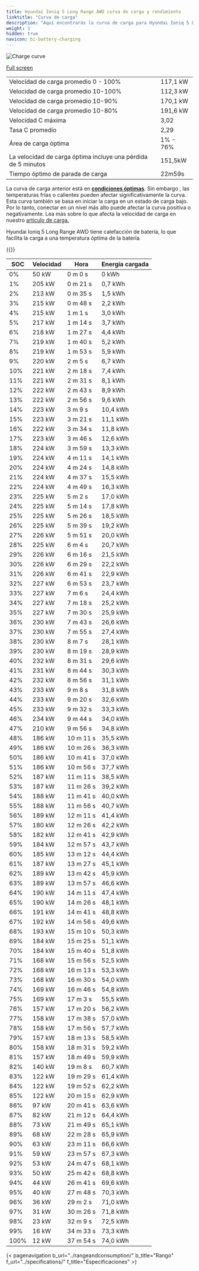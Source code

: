 ```yaml
---
title: Hyundai Ioniq 5 Long Range AWD curva de carga y rendimiento
linktitle: "Curva de carga"
description: "Aquí encontrarás la curva de carga para Hyundai Ioniq 5 Long Range AWD."
weight: 3
hidden: true
navicon: bi-battery-charging
---
```

<!-- markdownlint-disable MD033 -->
<img src="/images/models/hyundai/ioniq_5/ioniq_5_long_range_awd/chargingcurve.svg" alt="Charge curve" class="img-fluid">

[Full screen](/images/models/hyundai/ioniq_5/ioniq_5_long_range_awd/chargingcurve.svg)


<table class="table table-striped border">
<tbody>
<tr>
<td>Velocidad de carga promedio 0 - 100%</td><td>117,1 kW</td>
</tr>
<tr>
<td>Velocidad de carga promedio 10-100%</td><td>112,3 kW</td>
</tr>
<tr>
<td>Velocidad de carga promedio 10-90%</td><td>170,1 kW</td>
</tr>
<tr>
<td>Velocidad de carga promedio 10-80%</td><td>191,6 kW</td>
</tr>
<tr>
<td>Velocidad C máxima</td><td>3,02</td>
</tr>
<tr>
<td>Tasa C promedio</td><td>2,29</td>
</tr>
<tr>
<td>Área de carga óptima</td><td>1% - 76%</td>
</tr>
<tr>
<td>La velocidad de carga óptima incluye una pérdida de 5 minutos</td><td>151,5kW</td>
</tr>
<tr>
<td>Tiempo óptimo de parada de carga</td><td>22m59s</td>
</tr>
</tbody>
</table>


La curva de carga anterior está en **[condiciones óptimas](../../../../../technology/battery/charging/#temperatura)**. Sin embargo , las temperaturas frías o calientes pueden afectar significativamente la curva. Esta curva también se basa en iniciar la carga en un estado de carga bajo. Por lo tanto, conectar en un nivel más alto puede afectar la curva positiva o negativamente. Lea más sobre lo que afecta la velocidad de carga en nuestro [artículo de carga.](../../../../../technology/battery/charging/)


Hyundai Ioniq 5 Long Range AWD tiene calefacción de batería, lo que facilita la carga a una temperatura óptima de la batería.


{{<evkxdisplayaddarticle />}}
<table class="table table-striped border">
<thead>
<tr><th>SOC</th><th>Velocidad</th><th>Hora</th><th>Energía cargada</th></tr>
</thead>
<tbody>
<tr>
<td>0%</td><td>50 kW</td><td> 0 m 0 s </td><td>0 kWh </td>
</tr>
<tr>
<td>1%</td><td>205 kW</td><td> 0 m 21 s </td><td>0,7 kWh </td>
</tr>
<tr>
<td>2%</td><td>213 kW</td><td> 0 m 35 s </td><td>1,5 kWh </td>
</tr>
<tr>
<td>3%</td><td>215 kW</td><td> 0 m 48 s </td><td>2,2 kWh </td>
</tr>
<tr>
<td>4%</td><td>215 kW</td><td> 1 m 1 s </td><td>3,0 kWh </td>
</tr>
<tr>
<td>5%</td><td>217 kW</td><td> 1 m 14 s </td><td>3,7 kWh </td>
</tr>
<tr>
<td>6%</td><td>218 kW</td><td> 1 m 27 s </td><td>4,4 kWh </td>
</tr>
<tr>
<td>7%</td><td>219 kW</td><td> 1 m 40 s </td><td>5,2 kWh </td>
</tr>
<tr>
<td>8%</td><td>219 kW</td><td> 1 m 53 s </td><td>5,9 kWh </td>
</tr>
<tr>
<td>9%</td><td>220 kW</td><td> 2 m 5 s </td><td>6,7 kWh </td>
</tr>
<tr>
<td>10%</td><td>221 kW</td><td> 2 m 18 s </td><td>7,4 kWh </td>
</tr>
<tr>
<td>11%</td><td>221 kW</td><td> 2 m 31 s </td><td>8,1 kWh </td>
</tr>
<tr>
<td>12%</td><td>222 kW</td><td> 2 m 43 s </td><td>8,9 kWh </td>
</tr>
<tr>
<td>13%</td><td>222 kW</td><td> 2 m 56 s </td><td>9,6 kWh </td>
</tr>
<tr>
<td>14%</td><td>223 kW</td><td> 3 m 9 s </td><td>10,4 kWh </td>
</tr>
<tr>
<td>15%</td><td>223 kW</td><td> 3 m 21 s </td><td>11,1 kWh </td>
</tr>
<tr>
<td>16%</td><td>222 kW</td><td> 3 m 34 s </td><td>11,8 kWh </td>
</tr>
<tr>
<td>17%</td><td>223 kW</td><td> 3 m 46 s </td><td>12,6 kWh </td>
</tr>
<tr>
<td>18%</td><td>224 kW</td><td> 3 m 59 s </td><td>13,3 kWh </td>
</tr>
<tr>
<td>19%</td><td>224 kW</td><td> 4 m 11 s </td><td>14,1 kWh </td>
</tr>
<tr>
<td>20%</td><td>224 kW</td><td> 4 m 24 s </td><td>14,8 kWh </td>
</tr>
<tr>
<td>21%</td><td>224 kW</td><td> 4 m 37 s </td><td>15,5 kWh </td>
</tr>
<tr>
<td>22%</td><td>224 kW</td><td> 4 m 49 s </td><td>16,3 kWh </td>
</tr>
<tr>
<td>23%</td><td>225 kW</td><td> 5 m 2 s </td><td>17,0 kWh </td>
</tr>
<tr>
<td>24%</td><td>225 kW</td><td> 5 m 14 s </td><td>17,8 kWh </td>
</tr>
<tr>
<td>25%</td><td>225 kW</td><td> 5 m 26 s </td><td>18,5 kWh </td>
</tr>
<tr>
<td>26%</td><td>225 kW</td><td> 5 m 39 s </td><td>19,2 kWh </td>
</tr>
<tr>
<td>27%</td><td>226 kW</td><td> 5 m 51 s </td><td>20,0 kWh </td>
</tr>
<tr>
<td>28%</td><td>225 kW</td><td> 6 m 4 s </td><td>20,7 kWh </td>
</tr>
<tr>
<td>29%</td><td>226 kW</td><td> 6 m 16 s </td><td>21,5 kWh </td>
</tr>
<tr>
<td>30%</td><td>226 kW</td><td> 6 m 29 s </td><td>22,2 kWh </td>
</tr>
<tr>
<td>31%</td><td>226 kW</td><td> 6 m 41 s </td><td>22,9 kWh </td>
</tr>
<tr>
<td>32%</td><td>227 kW</td><td> 6 m 53 s </td><td>23,7 kWh </td>
</tr>
<tr>
<td>33%</td><td>227 kW</td><td> 7 m 6 s </td><td>24,4 kWh </td>
</tr>
<tr>
<td>34%</td><td>227 kW</td><td> 7 m 18 s </td><td>25,2 kWh </td>
</tr>
<tr>
<td>35%</td><td>227 kW</td><td> 7 m 30 s </td><td>25,9 kWh </td>
</tr>
<tr>
<td>36%</td><td>230 kW</td><td> 7 m 43 s </td><td>26,6 kWh </td>
</tr>
<tr>
<td>37%</td><td>230 kW</td><td> 7 m 55 s </td><td>27,4 kWh </td>
</tr>
<tr>
<td>38%</td><td>230 kW</td><td> 8 m 7 s </td><td>28,1 kWh </td>
</tr>
<tr>
<td>39%</td><td>230 kW</td><td> 8 m 19 s </td><td>28,9 kWh </td>
</tr>
<tr>
<td>40%</td><td>232 kW</td><td> 8 m 31 s </td><td>29,6 kWh </td>
</tr>
<tr>
<td>41%</td><td>231 kW</td><td> 8 m 44 s </td><td>30,3 kWh </td>
</tr>
<tr>
<td>42%</td><td>232 kW</td><td> 8 m 56 s </td><td>31,1 kWh </td>
</tr>
<tr>
<td>43%</td><td>233 kW</td><td> 9 m 8 s </td><td>31,8 kWh </td>
</tr>
<tr>
<td>44%</td><td>233 kW</td><td> 9 m 20 s </td><td>32,6 kWh </td>
</tr>
<tr>
<td>45%</td><td>233 kW</td><td> 9 m 32 s </td><td>33,3 kWh </td>
</tr>
<tr>
<td>46%</td><td>234 kW</td><td> 9 m 44 s </td><td>34,0 kWh </td>
</tr>
<tr>
<td>47%</td><td>210 kW</td><td> 9 m 56 s </td><td>34,8 kWh </td>
</tr>
<tr>
<td>48%</td><td>186 kW</td><td> 10 m 11 s </td><td>35,5 kWh </td>
</tr>
<tr>
<td>49%</td><td>186 kW</td><td> 10 m 26 s </td><td>36,3 kWh </td>
</tr>
<tr>
<td>50%</td><td>186 kW</td><td> 10 m 41 s </td><td>37,0 kWh </td>
</tr>
<tr>
<td>51%</td><td>186 kW</td><td> 10 m 56 s </td><td>37,7 kWh </td>
</tr>
<tr>
<td>52%</td><td>187 kW</td><td> 11 m 11 s </td><td>38,5 kWh </td>
</tr>
<tr>
<td>53%</td><td>187 kW</td><td> 11 m 26 s </td><td>39,2 kWh </td>
</tr>
<tr>
<td>54%</td><td>188 kW</td><td> 11 m 41 s </td><td>40,0 kWh </td>
</tr>
<tr>
<td>55%</td><td>188 kW</td><td> 11 m 56 s </td><td>40,7 kWh </td>
</tr>
<tr>
<td>56%</td><td>189 kW</td><td> 12 m 11 s </td><td>41,4 kWh </td>
</tr>
<tr>
<td>57%</td><td>180 kW</td><td> 12 m 26 s </td><td>42,2 kWh </td>
</tr>
<tr>
<td>58%</td><td>182 kW</td><td> 12 m 41 s </td><td>42,9 kWh </td>
</tr>
<tr>
<td>59%</td><td>184 kW</td><td> 12 m 57 s </td><td>43,7 kWh </td>
</tr>
<tr>
<td>60%</td><td>185 kW</td><td> 13 m 12 s </td><td>44,4 kWh </td>
</tr>
<tr>
<td>61%</td><td>187 kW</td><td> 13 m 27 s </td><td>45,1 kWh </td>
</tr>
<tr>
<td>62%</td><td>189 kW</td><td> 13 m 42 s </td><td>45,9 kWh </td>
</tr>
<tr>
<td>63%</td><td>189 kW</td><td> 13 m 57 s </td><td>46,6 kWh </td>
</tr>
<tr>
<td>64%</td><td>190 kW</td><td> 14 m 11 s </td><td>47,4 kWh </td>
</tr>
<tr>
<td>65%</td><td>190 kW</td><td> 14 m 26 s </td><td>48,1 kWh </td>
</tr>
<tr>
<td>66%</td><td>191 kW</td><td> 14 m 41 s </td><td>48,8 kWh </td>
</tr>
<tr>
<td>67%</td><td>192 kW</td><td> 14 m 56 s </td><td>49,6 kWh </td>
</tr>
<tr>
<td>68%</td><td>193 kW</td><td> 15 m 10 s </td><td>50,3 kWh </td>
</tr>
<tr>
<td>69%</td><td>184 kW</td><td> 15 m 25 s </td><td>51,1 kWh </td>
</tr>
<tr>
<td>70%</td><td>184 kW</td><td> 15 m 40 s </td><td>51,8 kWh </td>
</tr>
<tr>
<td>71%</td><td>168 kW</td><td> 15 m 56 s </td><td>52,5 kWh </td>
</tr>
<tr>
<td>72%</td><td>168 kW</td><td> 16 m 13 s </td><td>53,3 kWh </td>
</tr>
<tr>
<td>73%</td><td>168 kW</td><td> 16 m 30 s </td><td>54,0 kWh </td>
</tr>
<tr>
<td>74%</td><td>169 kW</td><td> 16 m 46 s </td><td>54,8 kWh </td>
</tr>
<tr>
<td>75%</td><td>169 kW</td><td> 17 m 3 s </td><td>55,5 kWh </td>
</tr>
<tr>
<td>76%</td><td>157 kW</td><td> 17 m 20 s </td><td>56,2 kWh </td>
</tr>
<tr>
<td>77%</td><td>158 kW</td><td> 17 m 38 s </td><td>57,0 kWh </td>
</tr>
<tr>
<td>78%</td><td>158 kW</td><td> 17 m 56 s </td><td>57,7 kWh </td>
</tr>
<tr>
<td>79%</td><td>157 kW</td><td> 18 m 13 s </td><td>58,5 kWh </td>
</tr>
<tr>
<td>80%</td><td>158 kW</td><td> 18 m 31 s </td><td>59,2 kWh </td>
</tr>
<tr>
<td>81%</td><td>157 kW</td><td> 18 m 49 s </td><td>59,9 kWh </td>
</tr>
<tr>
<td>82%</td><td>140 kW</td><td> 19 m 8 s </td><td>60,7 kWh </td>
</tr>
<tr>
<td>83%</td><td>122 kW</td><td> 19 m 29 s </td><td>61,4 kWh </td>
</tr>
<tr>
<td>84%</td><td>122 kW</td><td> 19 m 52 s </td><td>62,2 kWh </td>
</tr>
<tr>
<td>85%</td><td>122 kW</td><td> 20 m 15 s </td><td>62,9 kWh </td>
</tr>
<tr>
<td>86%</td><td>97 kW</td><td> 20 m 41 s </td><td>63,6 kWh </td>
</tr>
<tr>
<td>87%</td><td>82 kW</td><td> 21 m 12 s </td><td>64,4 kWh </td>
</tr>
<tr>
<td>88%</td><td>73 kW</td><td> 21 m 49 s </td><td>65,1 kWh </td>
</tr>
<tr>
<td>89%</td><td>68 kW</td><td> 22 m 28 s </td><td>65,9 kWh </td>
</tr>
<tr>
<td>90%</td><td>63 kW</td><td> 23 m 11 s </td><td>66,6 kWh </td>
</tr>
<tr>
<td>91%</td><td>59 kW</td><td> 23 m 57 s </td><td>67,3 kWh </td>
</tr>
<tr>
<td>92%</td><td>53 kW</td><td> 24 m 47 s </td><td>68,1 kWh </td>
</tr>
<tr>
<td>93%</td><td>50 kW</td><td> 25 m 42 s </td><td>68,8 kWh </td>
</tr>
<tr>
<td>94%</td><td>44 kW</td><td> 26 m 41 s </td><td>69,6 kWh </td>
</tr>
<tr>
<td>95%</td><td>40 kW</td><td> 27 m 48 s </td><td>70,3 kWh </td>
</tr>
<tr>
<td>96%</td><td>36 kW</td><td> 29 m 2 s </td><td>71,0 kWh </td>
</tr>
<tr>
<td>97%</td><td>31 kW</td><td> 30 m 26 s </td><td>71,8 kWh </td>
</tr>
<tr>
<td>98%</td><td>23 kW</td><td> 32 m 9 s </td><td>72,5 kWh </td>
</tr>
<tr>
<td>99%</td><td>16 kW</td><td> 34 m 33 s </td><td>73,3 kWh </td>
</tr>
<tr>
<td>100%</td><td>12 kW</td><td> 37 m 54 s </td><td>74,0 kWh </td>
</tr>
</tbody>
</table>


{< pagenavigation b_url="../rangeandconsumption/" b_title="Rango" f_url="../specifications/" f_title="Especificaciones" >}

